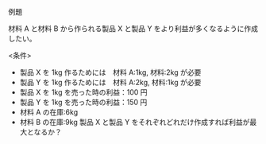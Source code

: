 例題

材料 A と材料 B から作られる製品 X と製品 Y をより利益が多くなるように作成したい。

<条件>

- 製品 X を 1kg 作るためには　材料 A:1kg, 材料:2kg が必要
- 製品 Y を 1kg 作るためには　材料 A:2kg, 材料:1kg が必要
- 製品 X を 1kg を売った時の利益：100 円
- 製品 Y を 1kg を売った時の利益：150 円
- 材料 A の在庫:6kg
- 材料 B の在庫:9kg
  製品 X と製品 Y をそれぞれどれだけ作成すれば利益が最大となるか？
